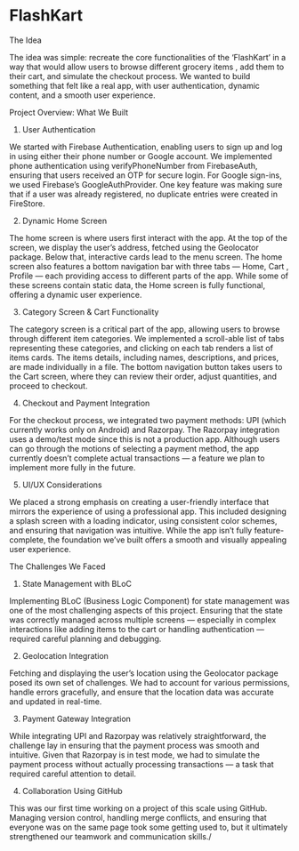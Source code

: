 # FlashKart
The Idea 


The idea was simple: recreate the core functionalities of the ‘FlashKart’ in a way that would allow users to browse different grocery items , add them to their cart, and simulate the checkout process. We wanted to build something that felt like a real app, with user authentication, dynamic content, and a smooth user experience.

Project Overview: What We Built

1. User Authentication

We started with Firebase Authentication, enabling users to sign up and log in using either their phone number or Google account. We implemented phone authentication using verifyPhoneNumber from FirebaseAuth, ensuring that users received an OTP for secure login. For Google sign-ins, we used Firebase’s GoogleAuthProvider. One key feature was making sure that if a user was already registered, no duplicate entries were created in FireStore.

2. Dynamic Home Screen

The home screen is where users first interact with the app. At the top of the screen, we display the user’s address, fetched using the Geolocator package. Below that, interactive cards lead to the menu screen. The home screen also features a bottom navigation bar with three tabs — Home, Cart , Profile — each providing access to different parts of the app. While some of these screens contain static data, the Home screen is fully functional, offering a dynamic user experience.

3. Category Screen & Cart Functionality

The category screen is a critical part of the app, allowing users to browse through different item categories. We implemented a scroll-able list of tabs representing these categories, and clicking on each tab renders a list of items cards. The items details, including names, descriptions, and prices, are made individually in a file. The bottom navigation button takes users to the Cart screen, where they can review their order, adjust quantities, and proceed to checkout.

4. Checkout and Payment Integration

For the checkout process, we integrated two payment methods: UPI (which currently works only on Android) and Razorpay. The Razorpay integration uses a demo/test mode since this is not a production app. Although users can go through the motions of selecting a payment method, the app currently doesn’t complete actual transactions — a feature we plan to implement more fully in the future.

5. UI/UX Considerations

We placed a strong emphasis on creating a user-friendly interface that mirrors the experience of using a professional app. This included designing a splash screen with a loading indicator, using consistent color schemes, and ensuring that navigation was intuitive. While the app isn’t fully feature-complete, the foundation we’ve built offers a smooth and visually appealing user experience.

The Challenges We Faced

1. State Management with BLoC

Implementing BLoC (Business Logic Component) for state management was one of the most challenging aspects of this project. Ensuring that the state was correctly managed across multiple screens — especially in complex interactions like adding items to the cart or handling authentication — required careful planning and debugging.

2. Geolocation Integration

Fetching and displaying the user’s location using the Geolocator package posed its own set of challenges. We had to account for various permissions, handle errors gracefully, and ensure that the location data was accurate and updated in real-time.

3. Payment Gateway Integration

While integrating UPI and Razorpay was relatively straightforward, the challenge lay in ensuring that the payment process was smooth and intuitive. Given that Razorpay is in test mode, we had to simulate the payment process without actually processing transactions — a task that required careful attention to detail.

4. Collaboration Using GitHub

This was our first time working on a project of this scale using GitHub. Managing version control, handling merge conflicts, and ensuring that everyone was on the same page took some getting used to, but it ultimately strengthened our teamwork and communication skills./




